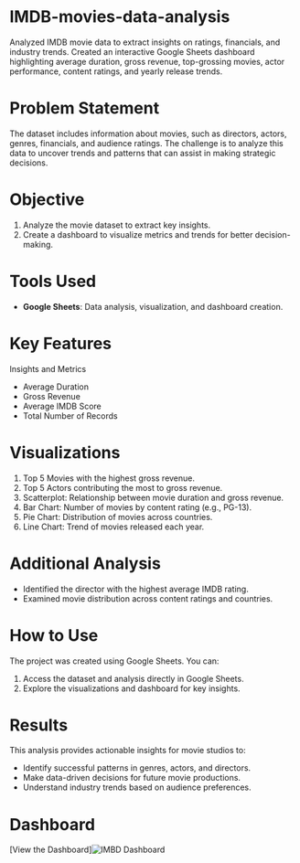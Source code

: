 # IMDB-movies-data-analysis
Analyzed IMDB movie data to extract insights on ratings, financials, and industry trends. Created an interactive Google Sheets dashboard highlighting average duration, gross revenue, top-grossing movies, actor performance, content ratings, and yearly release trends.

# Problem Statement  
The dataset includes information about movies, such as directors, actors, genres, financials, and audience ratings. The challenge is to analyze this data to uncover trends and patterns that can assist in making strategic decisions.  

# Objective  
1. Analyze the movie dataset to extract key insights.  
2. Create a dashboard to visualize metrics and trends for better decision-making.  

# Tools Used  
- **Google Sheets**: Data analysis, visualization, and dashboard creation.  

# Key Features  
Insights and Metrics  
- Average Duration  
- Gross Revenue  
- Average IMDB Score  
- Total Number of Records  

# Visualizations  
1. Top 5 Movies with the highest gross revenue.  
2. Top 5 Actors contributing the most to gross revenue.  
3. Scatterplot: Relationship between movie duration and gross revenue.  
4. Bar Chart: Number of movies by content rating (e.g., PG-13).  
5. Pie Chart: Distribution of movies across countries.  
6. Line Chart: Trend of movies released each year.  

# Additional Analysis  
- Identified the director with the highest average IMDB rating.  
- Examined movie distribution across content ratings and countries.  

# How to Use  
The project was created using Google Sheets. You can:  
1. Access the dataset and analysis directly in Google Sheets.  
2. Explore the visualizations and dashboard for key insights.  

# Results  
This analysis provides actionable insights for movie studios to:  
- Identify successful patterns in genres, actors, and directors.  
- Make data-driven decisions for future movie productions.  
- Understand industry trends based on audience preferences.  

# Dashboard
[View the Dashboard]![IMBD Dashboard](https://github.com/user-attachments/assets/d74766d1-8f66-4db5-85fa-364feff764c2)


